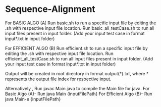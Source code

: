 # Sequence-Alignment

For BASIC ALGO (A)
Run basic.sh to run a specific input file by editing the .sh with respective input file location.
Run basic_all_testCase.sh to run all input files present in input folder. (Add your input test case in format input*.txt in input folder)

For EFFICIENT ALGO (B)
Run efficient.sh to run a specific input file by editing the .sh with respective input file location.
Run efficient_all_testCase.sh to run all input files present in input folder. (Add your input test case in format input*.txt in input folder)

Output will be created in root directory in format output(*).txt, where * represents the output file index for respective input. 

Alternatively , 
Run javac Main.java to compile the Main file for java.
For Basic Algo (A)- 
Run java Main {inputFilePath}
For Efficient Algo (B)- 
Run java Main-e {inputFilePath}
